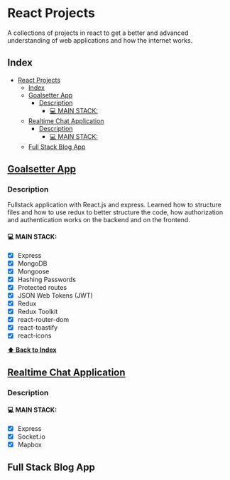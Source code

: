 # React Projects

A collections of projects in react to get a better and advanced understanding of web applications and how the internet works.

## Index
- [React Projects](#react-projects)
  - [Index](#index)
  - [Goalsetter App](#goalsetter-app)
    - [Description](#description)
      - [💻 MAIN STACK:](#-main-stack)
  - [Realtime Chat Application](#realtime-chat-application)
    - [Description](#description-1)
      - [💻 MAIN STACK:](#-main-stack-1)
  - [Full Stack Blog App](#full-stack-blog-app)

## [Goalsetter App](https://github.com/VictorBarretoLF/React-Apps/tree/main/Goalsetter-App)

### Description

Fullstack application with React.js and express. Learned how to structure files
and how to use redux to better structure the code, how authorization and authentication works on the backend and on the frontend.

#### 💻 MAIN STACK:

 - [x] Express
 - [x] MongoDB
 - [x] Mongoose
 - [x] Hashing Passwords
 - [x] Protected routes
 - [x] JSON Web Tokens (JWT)
 - [x] Redux
 - [x] Redux Toolkit
 - [x] react-router-dom
 - [x] react-toastify
 - [x] react-icons

**[⬆ Back to Index](#index)**

## [Realtime Chat Application](https://github.com/VictorBarretoLF/React-Apps/tree/main/chat-application)

### Description

#### 💻 MAIN STACK:

 - [x] Express
 - [x] Socket.io
 - [x] Mapbox

## Full Stack Blog App